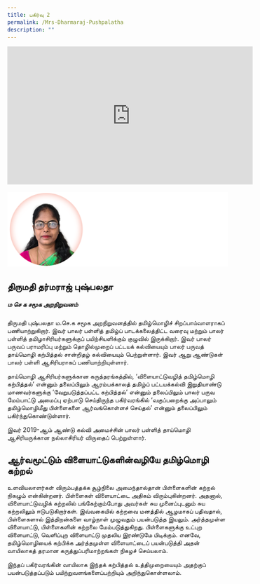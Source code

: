 ```yaml
---
title: பகிர்வு 2
permalink: /Mrs-Dharmaraj-Pushpalatha
description: ""
---
```

<iframe width="560" height="315" src="https://www.youtube.com/embed/0NJIn1vzBrg" title="YouTube video player" frameborder="0" allow="accelerometer; autoplay; clipboard-write; encrypted-media; gyroscope; picture-in-picture" allowfullscreen></iframe>

![](/images/Mrs%20Dharmaraj%20Pushpalatha1.png)
## **திருமதி தர்மராஜ் புஷ்பலதா**
##### *ம செ க சமூக அறநிறுவனம்*
திருமதி புஷ்பலதா ம.செ.க சமூக அறநிறுவனத்தில் தமிழ்மொழிச் சிறப்பாய்வாளராகப் பணியாற்றுகிறார். இவர் பாலர் பள்ளித் தமிழ்ப் பாடக்கலைத்திட்ட வரைவு மற்றும் பாலர் பள்ளித் தமிழாசிரியர்களுக்குப் பயிற்சியளிக்கும் குழுவில் இருக்கிறார்.  இவர் பாலர் பருவப் பராமரிப்பு மற்றும் தொழில்முறைப் பட்டயக் கல்வியையும் பாலர் பருவத் தாய்மொழி கற்பித்தல் சான்றிதழ் கல்வியையும் பெற்றுள்ளார். இவர் ஆறு ஆண்டுகள் பாலர் பள்ளி ஆசிரியராகப் பணியாற்றியுள்ளார். 

தாய்மொழி ஆசிரியர்களுக்கான கருத்தரங்கத்தில்,  ‘விளையாட்டுவழித் தமிழ்மொழி கற்பித்தல்’ என்னும் தலைப்பிலும் ஆரம்பக்காலத் தமிழ்ப் பட்டயக்கல்வி இறுதியாண்டு மாணவர்களுக்கு ‘வேறுபடுத்தப்பட்ட கற்பித்தல்’ என்னும் தலைப்பிலும் பாலர் பருவ மேம்பாட்டு அமைப்பு ஏற்பாடு செய்திருந்த பகிர்வரங்கில் ‘வகுப்பறைக்கு அப்பாலும் தமிழ்மொழிமீது பிள்ளைகளை ஆர்வங்கொள்ளச் செய்தல்’ என்னும் தலைப்பிலும் பகிர்ந்துகொண்டுள்ளார்.  

இவர் 2019-ஆம் ஆண்டு கல்வி அமைச்சின் பாலர் பள்ளித் தாய்மொழி ஆசிரியருக்கான நல்லாசிரியர் விருதைப் பெற்றுள்ளார்.

## ஆர்வமூட்டும் விளையாட்டுகளின்வழியே தமிழ்மொழி கற்றல்
உளவியலாளர்கள் விரும்பத்தக்க சூழ்நிலை அமைந்தால்தான் பிள்ளைகளின் கற்றல் நிகழும் என்கின்றனர்.  பிள்ளைகள் விளையாட்டை அதிகம் விரும்புகின்றனர். அதனால், விளையாட்டுவழிக் கற்றலில் பங்கேற்கும்போது அவர்கள் சுய முனைப்புடனும் சுய கற்றலிலும் ஈடுபடுகிறார்கள். இவ்வகையில் கற்றவை மனத்தில் ஆழமாகப் பதிவதால், பிள்ளைகளால் இத்திறன்களை வாழ்நாள் முழுவதும் பயன்படுத்த இயலும். அர்த்தமுள்ள விளையாட்டு, பிள்ளைகளின் கற்றலை மேம்படுத்துகிறது. பிள்ளைகளுக்கு உட்புற விளையாட்டு, வெளிப்புற விளையாட்டு முதலிய இரண்டுமே பிடிக்கும்.  எனவே, தமிழ்மொழியைக் கற்பிக்க அர்த்தமுள்ள விளையாட்டைப் பயன்படுத்தி அதன் வாயிலாகத் தரமான கருத்துப்பரிமாற்றங்கள் நிகழச் செய்யலாம். 

இந்தப் பகிர்வரங்கின் வாயிலாக இந்தக் கற்பித்தல் உத்திமுறையையும் அதற்குப் பயன்படுத்தப்படும்  பயிற்றுவளங்களைப்பற்றியும் அறிந்துகொள்ளலாம்.